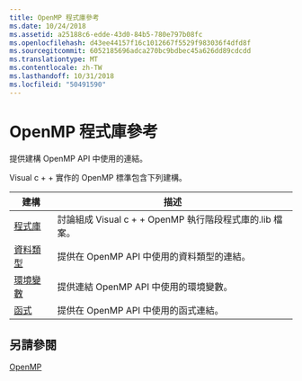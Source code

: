 ```yaml
---
title: OpenMP 程式庫參考
ms.date: 10/24/2018
ms.assetid: a25188c6-edde-43d0-84b5-780e797b08fc
ms.openlocfilehash: d43ee44157f16c1012667f5529f983036f4dfd8f
ms.sourcegitcommit: 6052185696adca270bc9bdbec45a626dd89cdcdd
ms.translationtype: MT
ms.contentlocale: zh-TW
ms.lasthandoff: 10/31/2018
ms.locfileid: "50491590"
---
```

# <a name="openmp-library-reference"></a>OpenMP 程式庫參考

提供建構 OpenMP API 中使用的連結。

Visual c + + 實作的 OpenMP 標準包含下列建構。

|建構|描述|
|---------------|-----------------|
|[程式庫](openmp-libraries.md)|討論組成 Visual c + + OpenMP 執行階段程式庫的.lib 檔案。|
|[資料類型](openmp-data-types.md)|提供在 OpenMP API 中使用的資料類型的連結。|
|[環境變數](openmp-environment-variables.md)|提供連結 OpenMP API 中使用的環境變數。|
|[函式](openmp-functions.md)|提供在 OpenMP API 中使用的函式連結。|

## <a name="see-also"></a>另請參閱

[OpenMP](../../../parallel/openmp/openmp-in-visual-cpp.md)